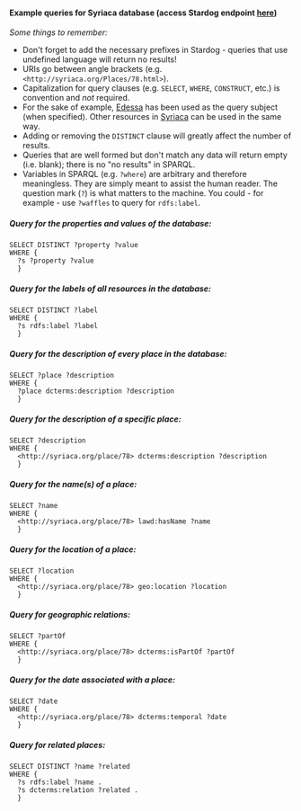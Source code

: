 #### Example queries for Syriaca database (access Stardog endpoint [here](http://dev-rdf.library.vanderbilt.edu/))

_Some things to remember:_
* Don't forget to add the necessary prefixes in Stardog - queries that use undefined language will return no results!
* URIs go between angle brackets (e.g. `<http://syriaca.org/Places/78.html>`).
* Capitalization for query clauses (e.g. `SELECT`, `WHERE`, `CONSTRUCT`, etc.) is convention and _not_ required.
* For the sake of example, [Edessa](http://syriaca.org/place/78/html) has been used as the query subject (when specified). Other resources in [Syriaca](syriaca.org) can be used in the same way.
* Adding or removing the `DISTINCT` clause will greatly affect the number of results.
* Queries that are well formed but don't match any data will return empty (i.e. blank); there is no "no results" in SPARQL.
* Variables in SPARQL (e.g. `?where`) are arbitrary and therefore meaningless. They are simply meant to assist the human reader. The question mark (`?`) is what matters to the machine. You could - for example - use `?waffles` to query for `rdfs:label`.

##### Query for the properties and values of the database:

```
SELECT DISTINCT ?property ?value
WHERE {
  ?s ?property ?value
  }
```


##### Query for the labels of all resources in the database:

```
SELECT DISTINCT ?label
WHERE {
  ?s rdfs:label ?label
  }
```


##### Query for the description of every place in the database:

```
SELECT ?place ?description
WHERE {
  ?place dcterms:description ?description
  }
```


##### Query for the description of a specific place:

```
SELECT ?description
WHERE {
  <http://syriaca.org/place/78> dcterms:description ?description
  }
```


##### Query for the name(s) of a place:

```
SELECT ?name
WHERE {
  <http://syriaca.org/place/78> lawd:hasName ?name
  }
```


##### Query for the location of a place:

```
SELECT ?location
WHERE {
  <http://syriaca.org/place/78> geo:location ?location
  }
```


##### Query for geographic relations:

```
SELECT ?partOf
WHERE {
  <http://syriaca.org/place/78> dcterms:isPartOf ?partOf
  }
```


##### Query for the date associated with a place:

```
SELECT ?date
WHERE {
  <http://syriaca.org/place/78> dcterms:temporal ?date
  }
```


##### Query for related places:

```
SELECT DISTINCT ?name ?related
WHERE {
  ?s rdfs:label ?name .
  ?s dcterms:relation ?related .
  }
```
